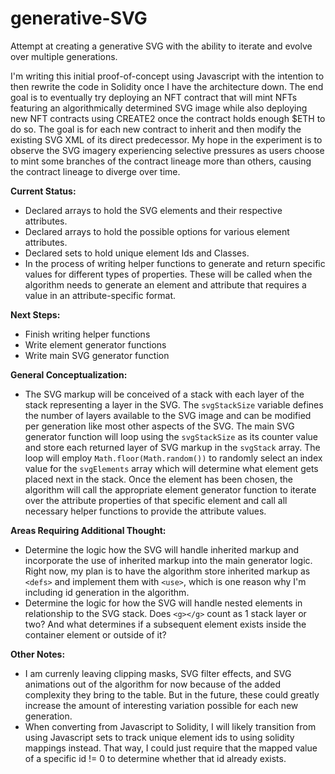# generative-SVG
Attempt at creating a generative SVG with the ability to iterate and evolve over multiple generations.

I'm writing this initial proof-of-concept using Javascript with the intention to then rewrite the code in Solidity once I have the architecture down.  The end goal is to eventually try deploying an NFT contract that will mint NFTs featuring an algorithmically determined SVG image while also deploying new NFT contracts using CREATE2 once the contract holds enough $ETH to do so.  The goal is for each new contract to inherit and then modify the existing SVG XML of its direct predecessor.  My hope in the experiment is to observe the SVG imagery experiencing selective pressures as users choose to mint some branches of the contract lineage more than others, causing the contract lineage to diverge over time.

**Current Status:**
- Declared arrays to hold the SVG elements and their respective attributes.
- Declared arrays to hold the possible options for various element attributes.
- Declared sets to hold unique element Ids and Classes.
- In the process of writing helper functions to generate and return specific values for different types of properties.  These will be called when the algorithm needs to generate an element and attribute that requires a value in an attribute-specific format.

**Next Steps:**
- Finish writing helper functions
- Write element generator functions
- Write main SVG generator function

**General Conceptualization:**
- The SVG markup will be conceived of a stack with each layer of the stack representing a layer in the SVG.  The `svgStackSize` variable defines the number of layers available to the SVG image and can be modified per generation like most other aspects of the SVG.  The main SVG generator function will loop using the `svgStackSize` as its counter value and store each returned layer of SVG markup in the `svgStack` array.  The loop will employ `Math.floor(Math.random())` to randomly select an index value for the `svgElements` array which will determine what element gets placed next in the stack.  Once the element has been chosen, the algorithm will call the appropriate element generator function to iterate over the attribute properties of that specific element and call all necessary helper functions to provide the attribute values.

**Areas Requiring Additional Thought:**
- Determine the logic how the SVG will handle inherited markup and incorporate the use of inherited markup into the main generator logic.  Right now, my plan is to have the algorithm store inherited markup as `<defs>` and implement them with `<use>`, which is one reason why I'm including id generation in the algorithm.
- Determine the logic for how the SVG will handle nested elements in relationship to the SVG stack.  Does `<g></g>` count as 1 stack layer or two?  And what determines if a subsequent element exists inside the container element or outside of it?

**Other Notes:**
- I am currenly leaving clipping masks, SVG filter effects, and SVG animations out of the algorithm for now because of the added complexity they bring to the table.  But in the future, these could greatly increase the amount of interesting variation possible for each new generation.
- When converting from Javascript to Solidity, I will likely transition from using Javascript sets to track unique element ids to using solidity mappings instead.  That way, I could just require that the mapped value of a specific id != 0 to determine whether that id already exists.
